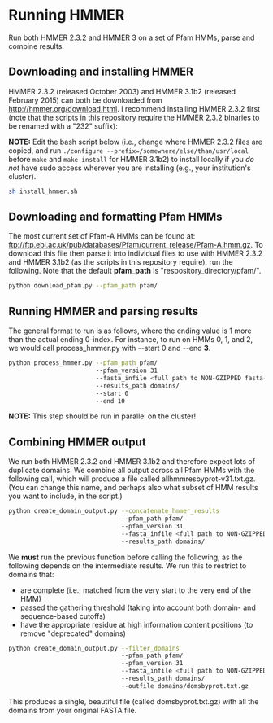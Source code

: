 # Running HMMER
Run both HMMER 2.3.2 and HMMER 3 on a set of Pfam HMMs, parse and combine results.

## Downloading and installing HMMER
HMMER 2.3.2 (released October 2003) and HMMER 3.1b2 (released February 2015) can both be downloaded from http://hmmer.org/download.html. I recommend installing HMMER 2.3.2 first (note that the scripts in this repository require the HMMER 2.3.2 binaries to be renamed with a "232" suffix):

**NOTE:** Edit the bash script below (i.e., change where HMMER 2.3.2 files are copied, and run `./configure --prefix=/somewhere/else/than/usr/local` before `make` and `make install` for HMMER 3.1b2) to install locally if you *do not* have sudo access wherever you are installing (e.g., your institution's cluster).

```bash
sh install_hmmer.sh
```


## Downloading and formatting Pfam HMMs
The most current set of Pfam-A HMMs can be found at: 
ftp://ftp.ebi.ac.uk/pub/databases/Pfam/current_release/Pfam-A.hmm.gz. To download this file then parse 
it into individual files to use with HMMER 2.3.2 and HMMER 3.1b2 (as the scripts in this repository 
require), run the following. Note that the default **pfam_path** is "respository_directory/pfam/".

```bash
python download_pfam.py --pfam_path pfam/
```

## Running HMMER and parsing results
The general format to run is as follows, where the ending value is 1 more than the actual ending 0-index. 
For instance, to run on HMMs 0, 1, and 2, we would call process_hmmer.py with --start 0 and --end **3**.

```bash
python process_hmmer.py --pfam_path pfam/ 
                        --pfam_version 31 
                        --fasta_infile <full path to NON-GZIPPED fasta-formatted sequence file> 
                        --results_path domains/ 
                        --start 0 
                        --end 10
```

**NOTE:** This step should be run in parallel on the cluster!

## Combining HMMER output

We run both HMMER 2.3.2 and HMMER 3.1b2 and therefore expect lots of duplicate domains. We combine all output across all Pfam HMMs with the following call, which will produce a file called allhmmresbyprot-v31.txt.gz. (You can change this name, and perhaps also what subset of HMM results you want to include, in the script.)

```bash
python create_domain_output.py --concatenate_hmmer_results 
                               --pfam_path pfam/
                               --pfam_version 31
                               --fasta_infile <full path to NON-GZIPPED fasta-formatted sequence file>
                               --results_path domains/
```

We **must** run the previous function before calling the following, as the following depends on the intermediate results. We run this to restrict to domains that:

* are complete (i.e., matched from the very start to the very end of the HMM)
* passed the gathering threshold (taking into account both domain- and sequence-based cutoffs)
* have the appropriate residue at high information content positions (to remove "deprecated" domains)

```bash
python create_domain_output.py --filter_domains
                               --pfam_path pfam/
                               --pfam_version 31
                               --fasta_infile <full path to NON-GZIPPED fasta-formatted sequence file>
                               --results_path domains/
                               --outfile domains/domsbyprot.txt.gz
```

This produces a single, beautiful file (called domsbyprot.txt.gz) with all the domains from your original FASTA file.
